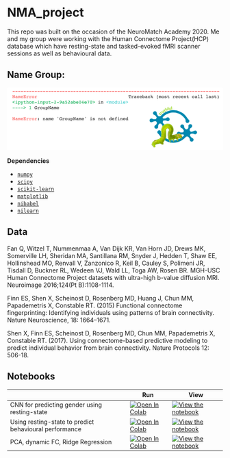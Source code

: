 # NMA_project

This repo was built on the occasion of the NeuroMatch Academy 2020. Me and my group were working with the Human Connectome Project(HCP) database which have resting-state and tasked-evoked fMRI scanner sessions as well as behavioural data. 

## Name Group: 

![alt text](https://github.com/Davi1990/NMA_project/blob/master/Logo.png)


**Dependencies**   

* [`numpy`](https://numpy.org/)
* [`scipy`](https://scipy.org/scipylib/index.html)
* [`scikit-learn`](https://scikit-learn.org/stable/)
* [`matplotlib`](https://matplotlib.org/)
* [`nibabel`](https://nipy.org/nibabel/index.html)
* [`nilearn`](https://nilearn.github.io/)

## Data   
Fan Q, Witzel T, Nummenmaa A, Van Dijk KR, Van Horn JD, Drews MK, Somerville LH, Sheridan MA, Santillana RM, Snyder J, Hedden T, Shaw EE, Hollinshead MO, Renvall V, Zanzonico R, Keil B, Cauley S, Polimeni JR, Tisdall D, Buckner RL, Wedeen VJ, Wald LL, Toga AW, Rosen BR. MGH-USC Human Connectome Project datasets with ultra-high b-value diffusion MRI. Neuroimage 2016;124(Pt B):1108-1114.

Finn ES, Shen X, Scheinost D, Rosenberg MD, Huang J, Chun MM, Papademetris X, Constable RT. (2015) Functional connectome fingerprinting: Identifying individuals using patterns of brain connectivity. Nature Neuroscience, 18: 1664–1671.

Shen X, Finn ES, Scheinost D, Rosenberg MD, Chun MM, Papademetris X, Constable RT. (2017). Using connectome-based predictive modeling to predict individual behavior from brain connectivity. Nature Protocols 12: 506-18.

  

## Notebooks

|   | Run | View |
| - | --- | ---- |
| CNN for predicting gender using resting-state | [![Open In Colab](https://colab.research.google.com/assets/colab-badge.svg)](https://colab.research.google.com/github/Davi1990/NMA_project/blob/master/cnn.ipynb) | [![View the notebook](https://img.shields.io/badge/render-nbviewer-orange.svg)](https://nbviewer.jupyter.org/github/Davi1990/NMA_project/blob/master/cnn.ipynb?flush_cache=true) |
| Using resting-state to predict behavioural performance | [![Open In Colab](https://colab.research.google.com/assets/colab-badge.svg)](https://colab.research.google.com/github/Davi1990/NMA_project/blob/master/cpm.ipynb) | [![View the notebook](https://img.shields.io/badge/render-nbviewer-orange.svg)](https://nbviewer.jupyter.org/github/Davi1990/NMA_project/blob/master/cpm.ipynb?flush_cache=true) |
| PCA, dynamic FC, Ridge Regression | [![Open In Colab](https://colab.research.google.com/assets/colab-badge.svg)](https://colab.research.google.com/github/Davi1990/NMA_project/blob/master/load_hcp.ipynb) | [![View the notebook](https://img.shields.io/badge/render-nbviewer-orange.svg)](https://nbviewer.jupyter.org/github/Davi1990/NMA_project/blob/master/load_hcp.ipynb?flush_cache=true) |

